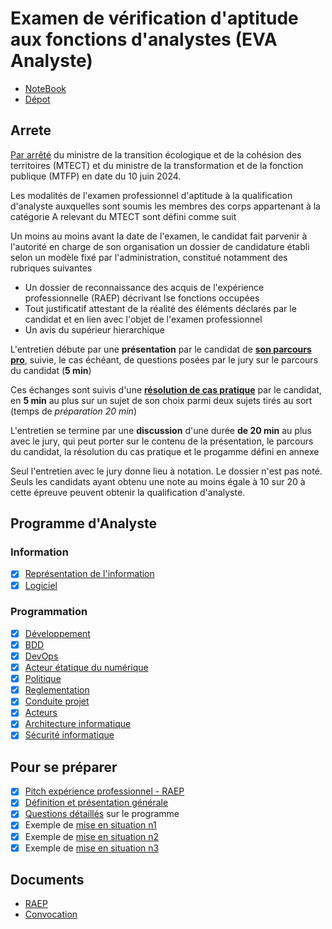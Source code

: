 # Examen de vérification d'aptitude aux fonctions d'analystes (EVA Analyste)

- [NoteBook](https://notebooklm.google.com/notebook/0f49755d-79c0-47b7-8d98-345b6f1ec081)
- [Dépot](https://github.com/cboucheIGN/revision-eva)

## Arrete

[Par arrêté](https://www.legifrance.gouv.fr/jorf/id/JORFTEXT000049909467) du ministre de la transition écologique et de la cohésion des territoires (MTECT) et du ministre de la transformation et de la fonction publique (MTFP) en date du 10 juin 2024.

Les modalités de l'examen professionnel d'aptitude à la qualification d'analyste auxquelles sont soumis les membres des corps appartenant à la catégorie A relevant du MTECT sont défini comme suit

Un moins au moins avant la date de l'examen, le candidat fait parvenir à l'autorité en charge de son organisation un dossier de candidature établi selon un modèle fixé par l'administration, constitué notamment des rubriques suivantes

- Un dossier de reconnaissance des acquis de l'expérience professionnelle (RAEP) décrivant lse fonctions occupées
- Tout justificatif attestant de la réalité des éléments déclarés par le candidat et en lien avec l'objet de l'examen professionnel
- Un avis du supérieur hierarchique

L'entretien débute par une **présentation** par le candidat de **[son parcours pro](questions/raep.md)**, suivie, le cas échéant, de questions posées par le jury sur le parcours du candidat (**5 min**)

Ces échanges sont suivis d'une **[résolution de cas pratique](questions/round-3.md)** par le candidat, en **5 min** au plus sur un sujet de son choix parmi deux sujets tirés au sort (temps de *préparation 20 min*)

L'entretien se termine par une **discussion** d'une durée **de 20 min** au plus avec le jury, qui peut porter sur le contenu de la présentation, le parcours du candidat, la résolution du cas pratique et le progamme défini en annexe

Seul l'entretien avec le jury donne lieu à notation. Le dossier n'est pas noté. Seuls les candidats ayant obtenu une note au moins égale à 10 sur 20 à cette épreuve peuvent obtenir la qualification d'analyste.

## Programme d'Analyste

### Information

- [X] [Représentation de l'information](fiches/101-information.md)
- [X] [Logiciel](fiches/102-logiciel.md)

### Programmation

- [X] [Développement](fiches/211-developpement.md)
- [X] [BDD](fiches/212-bdd.md)
- [X] [DevOps](fiches/213-devops.md)
- [X] [Acteur étatique du numérique](fiches/214-gouv.md)
- [X] [Politique](fiches/215-politique.md)
- [X] [Reglementation](fiches/216-reglementation.md)
- [X] [Conduite projet](fiches/217-projet.md)
- [X] [Acteurs](fiches/218-acteurs.md)
- [X] [Architecture informatique](fiches/219-archi.md)
- [X] [Sécurité informatique](fiches/220-securite.md)

## Pour se préparer

- [X] [Pitch expérience professionnel - RAEP](questions/raep.md)
- [X] [Définition et présentation générale](questions/general.md)
- [X] [Questions détaillés](questions/detail.md) sur le programme
- [X] Exemple de [mise en situation n1](questions/round-1.md)
- [X] Exemple de [mise en situation n2](questions/round-2.md)
- [X] Exemple de [mise en situation n3](questions/round-3.md)

## Documents

- [RAEP](doc/BOUCHE_Clement_2024-ANALYSTE-62_dossier_RAEP.pdf)
- [Convocation](doc/2024-ANALYSTE-62-20043-Convocations_Candidats_Epreuve_Orale_EVA_ANALYSTE-CONVOC3.pdf)
